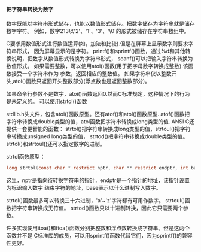 #### 把字符串转换为数字
数字既能以字符串形式储存，也能以数值形式储存。把数字储存为字符串就是储存数字字符。
例如，数字213以'2'、'1'、'3'、'\0'的形式被储存在字符串数组中。

C要求用数值形式进行数值运算(如，加法和比较).但是在屏幕上显示数字则要求字符串形式，
因为屏幕显示的是字符。
printf()和sprintf()函数，通过%d和其他转换说明，把数字从数值形式转换为字符串形式，
scanf()可以把输入字符串转换为数值形式。
如果需要整数，可以使用atoi()函数(用于把字母数字转换成整数).该函数接受一个字符串作为
参数，返回相应的整数值。
如果字符串仅以整数开头,atoi()函数只返回开头整数部分(浮点数也是返回整数部分)。

如果命令行参数不是数字，atoi()函数返回0.然而C标准规定，这种情况下的行为是未定义的。
可以使用strtol()函数

stdlib.h头文件，包含atoi()函数原型。还有atof()和atol()函数原型.
atof()函数把字符串转换成double类型的值，atol函数把字符串转换成long类型的值.
ANSI C还提供一套更智能的函数：
strtol()把字符串转换成long类型的值，strtoul()把字符串转换成unsigned long类型的值，
strtod()把字符串转换成double类型的值。
strtol()和strtoul()还可以指定数字的进制。

strtol函数原型：
```c
long strtol(const char * restrict nptr, char ** restrict endptr, int base);
```
这里，nptr是指向待转换字符串的指针，endptr是一个指针的地址，该指针设置为标识输入数字
结束字符的地址，base表示以什么进制写入数字。

strtol()函数最多可以转换三十六进制，'a'~'z'字符都有可用作数字。
strtoul()函数把字符串转换成无符值。
strtod()函数只以十进制转换，因此它只需要两个参数。

许多实现使用itoa()和ftoa()函数分别把整数和浮点数转换成字符串。但是这两个函数并不是
C标准库的成员，可以用sprintf()函数代替它们，因为sprintf()的兼容性更好。

